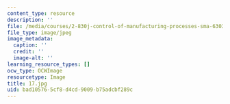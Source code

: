 ```yaml
---
content_type: resource
description: ''
file: /media/courses/2-830j-control-of-manufacturing-processes-sma-6303-spring-2008/bad105765cf8d4cd9009b75adcbf289c_17.jpg
file_type: image/jpeg
image_metadata:
  caption: ''
  credit: ''
  image-alt: ''
learning_resource_types: []
ocw_type: OCWImage
resourcetype: Image
title: 17.jpg
uid: bad10576-5cf8-d4cd-9009-b75adcbf289c
---
```

